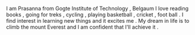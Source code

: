 I am Prasanna from Gogte Institute of Technology , Belgaum
I love reading books , going for treks , cycling , playing basketball , cricket , foot ball .
I find interest in learning new things and it excites me .
My dream in life is to climb the mount Everest and I am confident that I'll achieve it .

